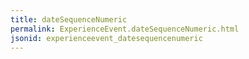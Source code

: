 ```yaml
---
title: dateSequenceNumeric
permalink: ExperienceEvent.dateSequenceNumeric.html
jsonid: experienceevent_datesequencenumeric
---
```

